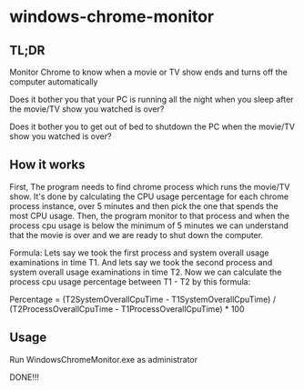 # windows-chrome-monitor
## TL;DR
Monitor Chrome to know when a movie or TV show ends and turns off the computer automatically

Does it bother you that your PC is running all the night when you sleep after the movie/TV show you watched is over?

Does it bother you to get out of bed to shutdown the PC when the movie/TV show you watched is over?

## How it works
First, The program needs to find chrome process which runs the movie/TV show. It's done by calculating 
the CPU usage percentage for each chrome process instance, over 5 minutes and then pick the one that spends the most CPU usage.
Then, the program monitor to that process and when the process cpu usage is below the minimum of 5 minutes
we can understand that the movie is over and we are ready to shut down the computer.

Formula:
Lets say we took the first process and system overall usage examinations in time T1.
And lets say we took the second process and system overall usage examinations in time T2.
Now we can calculate the process cpu usage percentage between T1 - T2 by this formula:

Percentage = (T2SystemOverallCpuTime - T1SystemOverallCpuTime) / (T2ProcessOverallCpuTime - T1ProcessOverallCpuTime) * 100

## Usage
Run WindowsChromeMonitor.exe as administrator

DONE!!!
